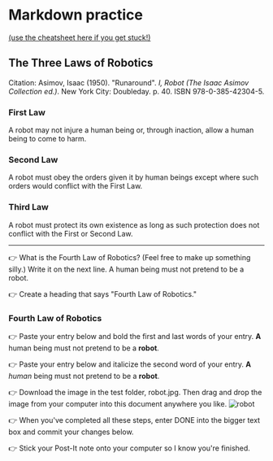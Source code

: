 # Markdown practice 

[(use the cheatsheet here if you get stuck!)](https://www.markdownguide.org/cheat-sheet/)

## The Three Laws of Robotics
Citation: Asimov, Isaac (1950). "Runaround". *I, Robot (The Isaac Asimov Collection ed.)*. New York City: Doubleday. p. 40. ISBN 978-0-385-42304-5.

### First Law
A robot may not injure a human being or, through inaction, allow a human being to come to harm.

### Second Law
A robot must obey the orders given it by human beings except where such orders would conflict with the First Law.

### Third Law
A robot must protect its own existence as long as such protection does not conflict with the First or Second Law.

___

👉 What is the Fourth Law of Robotics? (Feel free to make up something silly.) Write it on the next line.
A human being must not pretend to be a robot. 

👉 Create a heading that says "Fourth Law of Robotics."
### Fourth Law of Robotics

👉 Paste your entry below and bold the first and last words of your entry.
**A** human being must not pretend to be a **robot**. 

👉 Paste your entry below and italicize the second word of your entry.
**A** _human_ being must not pretend to be a **robot**. 

👉 Download the image in the test folder, robot.jpg. Then drag and drop the image from your computer into this document anywhere you like.
![robot](https://user-images.githubusercontent.com/111811750/189771079-bf94cda5-2f6b-415c-bf26-67047115a708.jpg)

👉 When you've completed all these steps, enter DONE into the bigger text box and commit your changes below.

👉 Stick your Post-It note onto your computer so I know you're finished.
